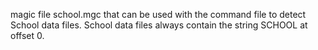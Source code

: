 magic file school.mgc that can be used with the command file to detect School data files. School data files always contain the string SCHOOL at offset 0.
